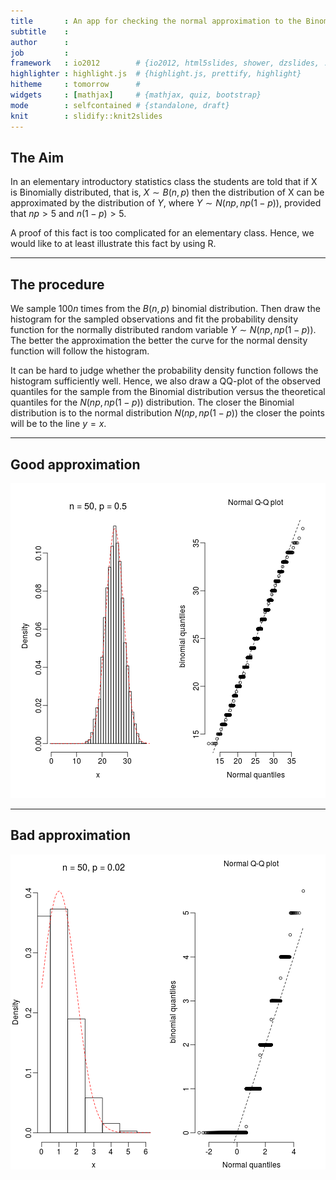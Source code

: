 ```yaml
---
title       : An app for checking the normal approximation to the Binomial distribution
subtitle    : 
author      : 
job         : 
framework   : io2012        # {io2012, html5slides, shower, dzslides, ...}
highlighter : highlight.js  # {highlight.js, prettify, highlight}
hitheme     : tomorrow      # 
widgets     : [mathjax]     # {mathjax, quiz, bootstrap}
mode        : selfcontained # {standalone, draft}
knit        : slidify::knit2slides
---
```


## The Aim

In an elementary introductory statistics class the students are told that if X is Binomially distributed, that is, $X \sim B(n,p)$ then the distribution of X can be approximated by the distribution of $Y$, where $Y \sim N(np, np(1-p))$, provided that $np>5$ and $n(1-p)>5$.

A proof of this fact is too complicated for an elementary class. Hence, we would like to at least illustrate this fact by using R.

---

## The procedure
We sample $100n$ times from the $B(n,p)$ binomial distribution. Then draw the histogram for the sampled observations and fit the probability density function for the normally distributed 
random variable $Y\sim N(np, np(1-p))$. The better the approximation the better the curve for the normal density function will follow the histogram.

It can be hard to judge whether the probability density function follows the histogram sufficiently well. Hence, we also draw a QQ-plot of the observed quantiles for the sample from the Binomial distribution versus the theoretical quantiles for the $N(np, np(1-p))$ distribution. The closer the Binomial distribution is to the normal distribution $N(np, np(1-p))$ the closer the points will be to the line $y=x$.

---

## Good approximation
 
![plot of chunk unnamed-chunk-1](assets/fig/unnamed-chunk-1.png) 

---


## Bad approximation

![plot of chunk unnamed-chunk-2](assets/fig/unnamed-chunk-2.png) 
